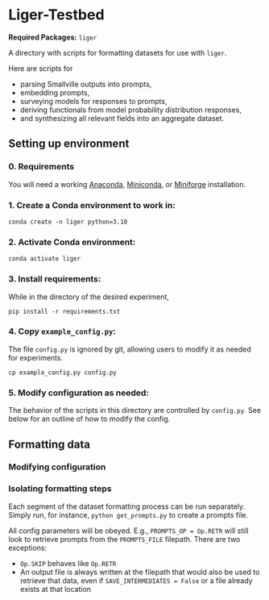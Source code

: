 # Liger-Testbed

**Required Packages:** `liger`

A directory with scripts for formatting datasets for use with `liger`.

Here are scripts for
- parsing Smallville outputs into prompts,
- embedding prompts,
- surveying models for responses to prompts,
- deriving functionals from model probability distribution responses,
- and synthesizing all relevant fields into an aggregate dataset.

## Setting up environment

### 0. Requirements

You will need a working
[Anaconda](https://www.anaconda.com/download),
[Miniconda](https://docs.anaconda.com/miniconda/),
or [Miniforge](https://github.com/conda-forge/miniforge)
installation.

### 1. Create a Conda environment to work in:

```
conda create -n liger python=3.10
```

### 2. Activate Conda environment:

```
conda activate liger
```

### 3. Install requirements:

While in the directory of the desired experiment,

```
pip install -r requirements.txt
```

### 4. Copy `example_config.py`:

The file `config.py` is ignored by git,
allowing users to modify it as needed for experiments.

```
cp example_config.py config.py
```

### 5. Modify configuration as needed:

The behavior of the scripts in this directory are controlled by `config.py`.
See below for an outline of how to modify the config.

## Formatting data

### Modifying configuration

### Isolating formatting steps

Each segment of the dataset formatting process can be run separately.
Simply run, for instance, `python get_prompts.py` to create a prompts file.

All config parameters will be obeyed.
E.g., `PROMPTS_OP = Op.RETR` will still look to retrieve prompts from
the `PROMPTS_FILE` filepath.
There are two exceptions:
- `Op.SKIP` behaves like `Op.RETR`
- An output file is always written
at the filepath that would also be used to retrieve that data,
even if `SAVE_INTERMEDIATES = False` or a file already exists at that location

